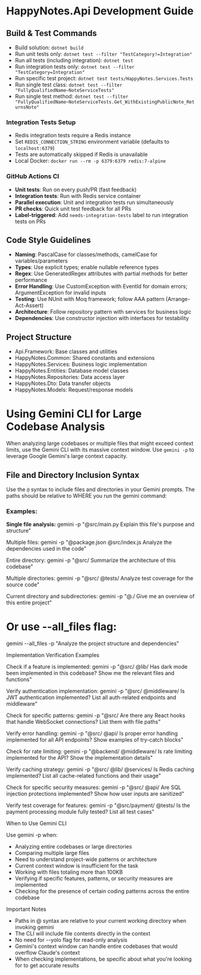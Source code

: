 # HappyNotes.Api Development Guide

## Build & Test Commands
- Build solution: `dotnet build`
- Run unit tests only: `dotnet test --filter "TestCategory!=Integration"`
- Run all tests (including integration): `dotnet test`
- Run integration tests only: `dotnet test --filter "TestCategory=Integration"`
- Run specific test project: `dotnet test tests/HappyNotes.Services.Tests`
- Run single test class: `dotnet test --filter "FullyQualifiedName~NoteServiceTests"`
- Run single test method: `dotnet test --filter "FullyQualifiedName~NoteServiceTests.Get_WithExistingPublicNote_ReturnsNote"`

### Integration Tests Setup
- Redis integration tests require a Redis instance
- Set `REDIS_CONNECTION_STRING` environment variable (defaults to `localhost:6379`)
- Tests are automatically skipped if Redis is unavailable
- Local Docker: `docker run --rm -p 6379:6379 redis:7-alpine`

### GitHub Actions CI
- **Unit tests**: Run on every push/PR (fast feedback)
- **Integration tests**: Run with Redis service container
- **Parallel execution**: Unit and integration tests run simultaneously
- **PR checks**: Quick unit test feedback for all PRs
- **Label-triggered**: Add `needs-integration-tests` label to run integration tests on PRs

## Code Style Guidelines
- **Naming**: PascalCase for classes/methods, camelCase for variables/parameters
- **Types**: Use explicit types; enable nullable reference types
- **Regex**: Use GeneratedRegex attributes with partial methods for better performance
- **Error Handling**: Use CustomException with EventId for domain errors; ArgumentException for invalid inputs
- **Testing**: Use NUnit with Moq framework; follow AAA pattern (Arrange-Act-Assert)
- **Architecture**: Follow repository pattern with services for business logic
- **Dependencies**: Use constructor injection with interfaces for testability

## Project Structure
- Api.Framework: Base classes and utilities
- HappyNotes.Common: Shared constants and extensions
- HappyNotes.Services: Business logic implementation
- HappyNotes.Entities: Database model classes
- HappyNotes.Repositories: Data access layer
- HappyNotes.Dto: Data transfer objects
- HappyNotes.Models: Request/response models

# Using Gemini CLI for Large Codebase Analysis

When analyzing large codebases or multiple files that might exceed context limits, use the Gemini CLI with its massive
context window. Use `gemini -p` to leverage Google Gemini's large context capacity.

## File and Directory Inclusion Syntax

Use the `@` syntax to include files and directories in your Gemini prompts. The paths should be relative to WHERE you run the
  gemini command:

### Examples:

**Single file analysis:**
gemini -p "@src/main.py Explain this file's purpose and structure"

Multiple files:
gemini -p "@package.json @src/index.js Analyze the dependencies used in the code"

Entire directory:
gemini -p "@src/ Summarize the architecture of this codebase"

Multiple directories:
gemini -p "@src/ @tests/ Analyze test coverage for the source code"

Current directory and subdirectories:
gemini -p "@./ Give me an overview of this entire project"

# Or use --all_files flag:
gemini --all_files -p "Analyze the project structure and dependencies"

Implementation Verification Examples

Check if a feature is implemented:
gemini -p "@src/ @lib/ Has dark mode been implemented in this codebase? Show me the relevant files and functions"

Verify authentication implementation:
gemini -p "@src/ @middleware/ Is JWT authentication implemented? List all auth-related endpoints and middleware"

Check for specific patterns:
gemini -p "@src/ Are there any React hooks that handle WebSocket connections? List them with file paths"

Verify error handling:
gemini -p "@src/ @api/ Is proper error handling implemented for all API endpoints? Show examples of try-catch blocks"

Check for rate limiting:
gemini -p "@backend/ @middleware/ Is rate limiting implemented for the API? Show the implementation details"

Verify caching strategy:
gemini -p "@src/ @lib/ @services/ Is Redis caching implemented? List all cache-related functions and their usage"

Check for specific security measures:
gemini -p "@src/ @api/ Are SQL injection protections implemented? Show how user inputs are sanitized"

Verify test coverage for features:
gemini -p "@src/payment/ @tests/ Is the payment processing module fully tested? List all test cases"

When to Use Gemini CLI

Use gemini -p when:
- Analyzing entire codebases or large directories
- Comparing multiple large files
- Need to understand project-wide patterns or architecture
- Current context window is insufficient for the task
- Working with files totaling more than 100KB
- Verifying if specific features, patterns, or security measures are implemented
- Checking for the presence of certain coding patterns across the entire codebase

Important Notes

- Paths in @ syntax are relative to your current working directory when invoking gemini
- The CLI will include file contents directly in the context
- No need for --yolo flag for read-only analysis
- Gemini's context window can handle entire codebases that would overflow Claude's context
- When checking implementations, be specific about what you're looking for to get accurate results
